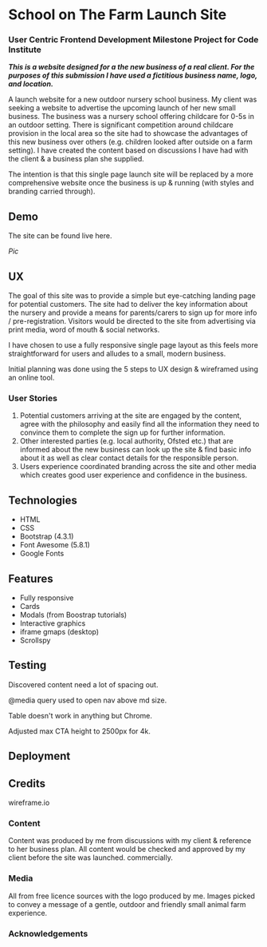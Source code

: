 # School on The Farm Launch Site
### User Centric Frontend Development Milestone Project for Code Institute

**_This is a website designed for a the new business of a real client. For the purposes of this submission I have used a fictitious business name, logo, and location._**

A launch website for a new outdoor nursery school business. My client was seeking a website to advertise the upcoming launch of her new small business. The business was a nursery school offering childcare for 0-5s in an outdoor setting. There is significant competition around childcare provision in the local area so the site had to showcase the advantages of this new business over others (e.g. children looked after outside on a farm setting). I have created the content based on discussions I have had with the client & a business plan she supplied.

The intention is that this single page launch site will be replaced by a more comprehensive website once the business is up & running (with styles and branding carried through).

## Demo

The site can be found live here.

*Pic*

## UX

The goal of this site was to provide a simple but eye-catching landing page for potential customers. The site had to deliver the key information about the nursery and provide a means for parents/carers to sign up for more info / pre-registration. Visitors would be directed to the site from advertising via print media, word of mouth & social networks.

I have chosen to use a fully responsive single page layout as this feels more straightforward for users and alludes to a small, modern business.

Initial planning was done using the 5 steps to UX design & wireframed using an online tool.

### User Stories

1. Potential customers arriving at the site are engaged by the content, agree with the philosophy and easily find all the information they need to convince them to complete the sign up for further information.
2. Other interested parties (e.g. local authority, Ofsted etc.) that are informed about the new business can look up the site & find basic info about it as well as clear contact details for the responsible person.
3. Users experience coordinated branding across the site and other media which creates good user experience and confidence in the business.

## Technologies

- HTML
- CSS
- Bootstrap (4.3.1)
- Font Awesome (5.8.1)
- Google Fonts

## Features

- Fully responsive 
- Cards
- Modals (from Boostrap tutorials)
- Interactive graphics
- iframe gmaps (desktop)
- Scrollspy

## Testing

Discovered content need a lot of spacing out.

@media query used to open nav above md size.

Table doesn't work in anything but Chrome.

Adjusted max CTA height to 2500px for 4k.

## Deployment

## Credits

wireframe.io

### Content

Content was produced by me from discussions with my client & reference to her business plan. All content would be checked and approved by my client before the site was launched. commercially.

### Media

All from free licence sources with the logo produced by me. Images picked to convey a message of a gentle, outdoor and friendly small animal farm experience.

### Acknowledgements
